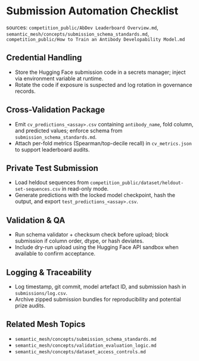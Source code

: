 # Submission Automation Checklist

sources: `competition_public/AbDev Leaderboard Overview.md`, `semantic_mesh/concepts/submission_schema_standards.md`, `competition_public/How to Train an Antibody Developability Model.md`

## Credential Handling
- Store the Hugging Face submission code in a secrets manager; inject via environment variable at runtime.
- Rotate the code if exposure is suspected and log rotation in governance records.

## Cross-Validation Package
- Emit `cv_predictions_<assay>.csv` containing `antibody_name`, fold column, and predicted values; enforce schema from `submission_schema_standards.md`.
- Attach per-fold metrics (Spearman/top-decile recall) in `cv_metrics.json` to support leaderboard audits.

## Private Test Submission
- Load heldout sequences from `competition_public/dataset/heldout-set-sequences.csv` in read-only mode.
- Generate predictions with the locked model checkpoint, hash the output, and export `test_predictions_<assay>.csv`.

## Validation & QA
- Run schema validator + checksum check before upload; block submission if column order, dtype, or hash deviates.
- Include dry-run upload using the Hugging Face API sandbox when available to confirm acceptance.

## Logging & Traceability
- Log timestamp, git commit, model artefact ID, and submission hash in `submissions/log.csv`.
- Archive zipped submission bundles for reproducibility and potential prize audits.

## Related Mesh Topics
- `semantic_mesh/concepts/submission_schema_standards.md`
- `semantic_mesh/concepts/validation_evaluation_logic.md`
- `semantic_mesh/concepts/dataset_access_controls.md`

